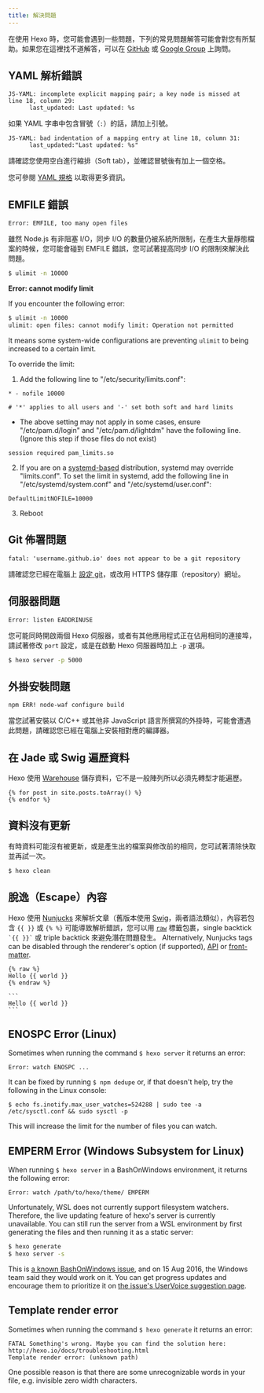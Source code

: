 ```yaml
---
title: 解決問題
---
```

在使用 Hexo 時，您可能會遇到一些問題，下列的常見問題解答可能會對您有所幫助。如果您在這裡找不道解答，可以在 [GitHub](https://github.com/hexojs/hexo/issues) 或 [Google Group](https://groups.google.com/group/hexo) 上詢問。

## YAML 解析錯誤

``` plain
JS-YAML: incomplete explicit mapping pair; a key node is missed at line 18, column 29:
      last_updated: Last updated: %s
```

如果 YAML 字串中包含冒號（`:`）的話，請加上引號。

``` plain
JS-YAML: bad indentation of a mapping entry at line 18, column 31:
      last_updated:"Last updated: %s"
```

請確認您使用空白進行縮排（Soft tab），並確認冒號後有加上一個空格。

您可參閱 [YAML 規格](http://www.yaml.org/spec/1.2/spec.html) 以取得更多資訊。

## EMFILE 錯誤

``` plain
Error: EMFILE, too many open files
```

雖然 Node.js 有非阻塞 I/O，同步 I/O 的數量仍被系統所限制，在產生大量靜態檔案的時候，您可能會碰到 EMFILE 錯誤，您可試著提高同步 I/O 的限制來解決此問題。

``` bash
$ ulimit -n 10000
```

**Error: cannot modify limit**

If you encounter the following error:

``` bash
$ ulimit -n 10000
ulimit: open files: cannot modify limit: Operation not permitted
```

It means some system-wide configurations are preventing `ulimit` to being increased to a certain limit.

To override the limit:

1. Add the following line to "/etc/security/limits.conf":

  ```
  * - nofile 10000

  # '*' applies to all users and '-' set both soft and hard limits
  ```

  * The above setting may not apply in some cases, ensure "/etc/pam.d/login" and "/etc/pam.d/lightdm" have the following line. (Ignore this step if those files do not exist)

  ```
  session required pam_limits.so
  ```

2. If you are on a [systemd-based](https://en.wikipedia.org/wiki/Systemd#Adoption) distribution, systemd may override "limits.conf". To set the limit in systemd, add the following line in "/etc/systemd/system.conf" and "/etc/systemd/user.conf":

  ```
  DefaultLimitNOFILE=10000
  ```

3. Reboot

## Git 佈署問題

``` plain
fatal: 'username.github.io' does not appear to be a git repository
```

請確認您已經在電腦上 [設定 git](https://help.github.com/articles/set-up-git)，或改用 HTTPS 儲存庫（repository）網址。

## 伺服器問題

``` plain
Error: listen EADDRINUSE
```

您可能同時開啟兩個 Hexo 伺服器，或者有其他應用程式正在佔用相同的連接埠，請試著修改 `port` 設定，或是在啟動 Hexo 伺服器時加上 `-p` 選項。

``` bash
$ hexo server -p 5000
```

## 外掛安裝問題

``` plain
npm ERR! node-waf configure build
```

當您試著安裝以 C/C++ 或其他非 JavaScript 語言所撰寫的外掛時，可能會遭遇此問題，請確認您已經在電腦上安裝相對應的編譯器。

## 在 Jade 或 Swig 遍歷資料

Hexo 使用 [Warehouse] 儲存資料，它不是一般陣列所以必須先轉型才能遍歷。

```
{% for post in site.posts.toArray() %}
{% endfor %}
```

## 資料沒有更新

有時資料可能沒有被更新，或是產生出的檔案與修改前的相同，您可試著清除快取並再試一次。

``` bash
$ hexo clean
```

## 脫逸（Escape）內容

Hexo 使用 [Nunjucks] 來解析文章（舊版本使用 [Swig]，兩者語法類似），內容若包含 `{{ }}` 或 `{% %}` 可能導致解析錯誤，您可以用 [`raw`](/docs/tag-plugins#Raw) 標籤包裹，single backtick ```` `{{ }}` ```` 或 triple backtick 來避免潛在問題發生。
Alternatively, Nunjucks tags can be disabled through the renderer's option (if supported), [API](/api/renderer#Disable-Nunjucks-tags) or [front-matter](/docs/front-matter).

```
{% raw %}
Hello {{ world }}
{% endraw %}
```

````
```
Hello {{ world }}
```
````

## ENOSPC Error (Linux)

Sometimes when running the command `$ hexo server` it returns an error:
```
Error: watch ENOSPC ...
```
It can be fixed by running `$ npm dedupe` or, if that doesn't help, try the following in the Linux console:
```
$ echo fs.inotify.max_user_watches=524288 | sudo tee -a /etc/sysctl.conf && sudo sysctl -p
```
This will increase the limit for the number of files you can watch.

## EMPERM Error (Windows Subsystem for Linux)

When running `$ hexo server` in a BashOnWindows environment, it returns the following error:
```
Error: watch /path/to/hexo/theme/ EMPERM
```
Unfortunately, WSL does not currently support filesystem watchers. Therefore, the live updating feature of hexo's server is currently unavailable. You can still run the server from a WSL environment by first generating the files and then running it as a static server:
``` sh
$ hexo generate
$ hexo server -s
```
This is [a known BashOnWindows issue](https://github.com/Microsoft/BashOnWindows/issues/216), and on 15 Aug 2016, the Windows team said they would work on it. You can get progress updates and encourage them to prioritize it on [the issue's UserVoice suggestion page](https://wpdev.uservoice.com/forums/266908-command-prompt-console-bash-on-ubuntu-on-windo/suggestions/13469097-support-for-filesystem-watchers-like-inotify).

## Template render error

Sometimes when running the command `$ hexo generate` it returns an error:
```
FATAL Something's wrong. Maybe you can find the solution here: http://hexo.io/docs/troubleshooting.html
Template render error: (unknown path)
```
One possible reason is that there are some unrecognizable words in your file, e.g. invisible zero width characters.

[Warehouse]: https://github.com/hexojs/warehouse
[Swig]: http://paularmstrong.github.io/swig/
[Nunjucks]: http://mozilla.github.io/nunjucks/
